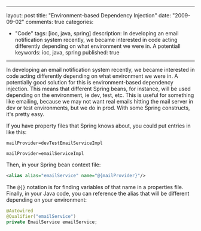 
---
layout: post
title: "Environment-based Dependency Injection"
date: "2009-09-02"
comments: true
categories:
  - "Code"
tags: [ioc, java, spring]
description: In developing an email notification system recently, we became interested in code acting differently depending on what environment we were in.  A potentiall
keywords: ioc, java, spring
published: true
---

In developing an email notification system recently, we became interested in code acting differently depending on what environment we were in.  A potentially good solution for this is environment-based dependency injection.  This means that different Spring beans, for instance, will be used depending on the environment, ie dev, test, etc.  This is useful for something like emailing, because we may not want real emails hitting the mail server in dev or test environments, but we do in prod.  With some Spring constructs, it's pretty easy.

<!--more-->

If you have property files that Spring knows about, you could put entries in like this:

```text defaultContext-dev-test.properties 
mailProvider=devTestEmailServiceImpl
```

```text defaultContext.properties
mailProvider=emailServiceImpl
```

Then, in your Spring bean context file:

```xml serviceBeanContext.xml
<alias alias="emailService" name="@{mailProvider}"/>
```

The `@{}` notation is for finding variables of that name in a properties file.  Finally, in your Java code, you can reference the alias that will be different depending on your environment:

```java
@Autowired
@Qualifier("emailService")
private EmailService emailService;
```
  

